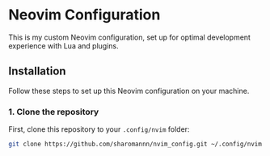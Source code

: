 # Neovim Configuration

This is my custom Neovim configuration, set up for optimal development experience with Lua and plugins.

## Installation

Follow these steps to set up this Neovim configuration on your machine.

### 1. Clone the repository

First, clone this repository to your `.config/nvim` folder:

```bash
git clone https://github.com/sharomannn/nvim_config.git ~/.config/nvim
